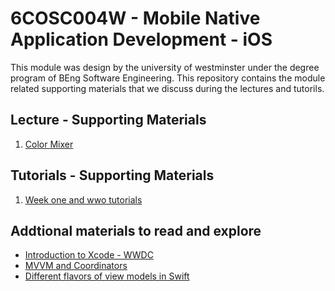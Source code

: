 # 6COSC004W - Mobile Native Application Development - iOS 

This module was design by the university of westminster under the degree program of BEng Software Engineering. This repository contains the module related supporting materials that we discuss during the lectures and tutorils.

## Lecture - Supporting Materials 

1. [Color Mixer](/ColorMixer) 

## Tutorials - Supporting Materials 

1. [Week one and wwo tutorials]()


## Addtional materials to read and explore

- [Introduction to Xcode - WWDC](https://developer.apple.com/videos/play/wwdc2016/413/)
- [MVVM and Coordinators](https://dev.to/tom0pearson/mvvm-and-coordinators-is-the-industry-standard-architecture-2mo3)
- [Different flavors of view models in Swift](https://www.swiftbysundell.com/articles/different-flavors-of-view-models-in-swift/)
